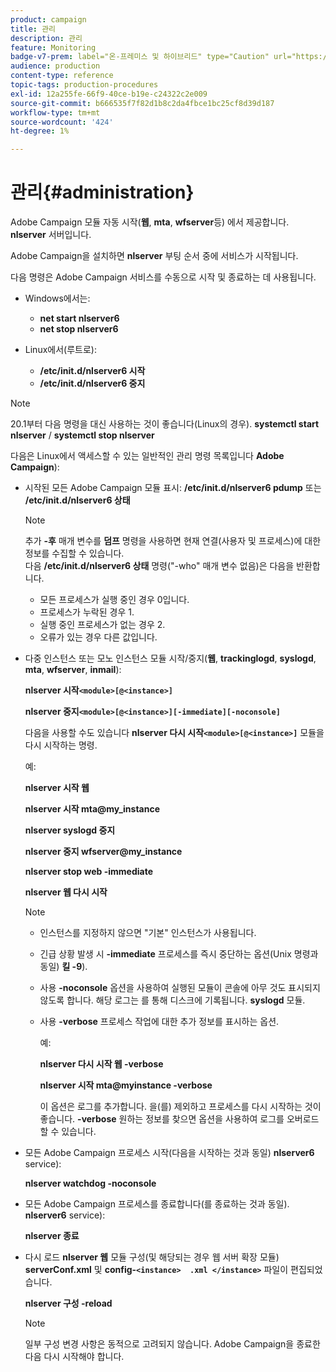 ```yaml
---
product: campaign
title: 관리
description: 관리
feature: Monitoring
badge-v7-prem: label="온-프레미스 및 하이브리드" type="Caution" url="https://experienceleague.adobe.com/docs/campaign-classic/using/installing-campaign-classic/architecture-and-hosting-models/hosting-models-lp/hosting-models.html?lang=ko" tooltip="온-프레미스 및 하이브리드 배포에만 적용"
audience: production
content-type: reference
topic-tags: production-procedures
exl-id: 12a255fe-66f9-40ce-b19e-c24322c2e009
source-git-commit: b666535f7f82d1b8c2da4fbce1bc25cf8d39d187
workflow-type: tm+mt
source-wordcount: '424'
ht-degree: 1%

---
```


# 관리{#administration}



Adobe Campaign 모듈 자동 시작(**웹**, **mta**, **wfserver**&#x200B;등) 에서 제공합니다. **nlserver** 서버입니다.

Adobe Campaign을 설치하면 **nlserver** 부팅 순서 중에 서비스가 시작됩니다.

다음 명령은 Adobe Campaign 서비스를 수동으로 시작 및 종료하는 데 사용됩니다.

* Windows에서는:

   * **net start nlserver6**
   * **net stop nlserver6**

* Linux에서(루트로):

   * **/etc/init.d/nlserver6 시작**
   * **/etc/init.d/nlserver6 중지**

>[!NOTE]
>
>20.1부터 다음 명령을 대신 사용하는 것이 좋습니다(Linux의 경우). **systemctl start nlserver** / **systemctl stop nlserver**

다음은 Linux에서 액세스할 수 있는 일반적인 관리 명령 목록입니다 **Adobe Campaign**):

* 시작된 모든 Adobe Campaign 모듈 표시: **/etc/init.d/nlserver6 pdump** 또는 **/etc/init.d/nlserver6 상태**

  >[!NOTE]
  >
  >추가 **-후** 매개 변수를 **덤프** 명령을 사용하면 현재 연결(사용자 및 프로세스)에 대한 정보를 수집할 수 있습니다.\
  >다음 **/etc/init.d/nlserver6 상태** 명령(&quot;-who&quot; 매개 변수 없음)은 다음을 반환합니다.
  >
  >    * 모든 프로세스가 실행 중인 경우 0입니다.
  >    * 프로세스가 누락된 경우 1.
  >    * 실행 중인 프로세스가 없는 경우 2.
  >    * 오류가 있는 경우 다른 값입니다.
  >

* 다중 인스턴스 또는 모노 인스턴스 모듈 시작/중지(**웹**, **trackinglogd**, **syslogd**, **mta**, **wfserver**, **inmail**):

  **nlserver 시작`<module>[@<instance>]`**

  **nlserver 중지`<module>[@<instance>][-immediate][-noconsole]`**

  다음을 사용할 수도 있습니다 **nlserver 다시 시작`<module>[@<instance>]`** 모듈을 다시 시작하는 명령.

  예:

  **nlserver 시작 웹**

  **nlserver 시작 mta@my_instance**

  **nlserver syslogd 중지**

  **nlserver 중지 wfserver@my_instance**

  **nlserver stop web -immediate**

  **nlserver 웹 다시 시작**

  >[!NOTE]
  >
  >* 인스턴스를 지정하지 않으면 &quot;기본&quot; 인스턴스가 사용됩니다.
  >* 긴급 상황 발생 시 **-immediate** 프로세스를 즉시 중단하는 옵션(Unix 명령과 동일) **킬 -9**).
  >* 사용 **-noconsole** 옵션을 사용하여 실행된 모듈이 콘솔에 아무 것도 표시되지 않도록 합니다. 해당 로그는 를 통해 디스크에 기록됩니다. **syslogd** 모듈.
  >* 사용 **-verbose** 프로세스 작업에 대한 추가 정보를 표시하는 옵션.
  >
  >   예:
  >
  >   **nlserver 다시 시작 웹 -verbose**
  >
  >   **nlserver 시작 mta@myinstance -verbose**
  >
  >   이 옵션은 로그를 추가합니다. 을(를) 제외하고 프로세스를 다시 시작하는 것이 좋습니다. **-verbose** 원하는 정보를 찾으면 옵션을 사용하여 로그를 오버로드할 수 있습니다.

* 모든 Adobe Campaign 프로세스 시작(다음을 시작하는 것과 동일) **nlserver6** service):

  **nlserver watchdog -noconsole**

* 모든 Adobe Campaign 프로세스를 종료합니다(를 종료하는 것과 동일). **nlserver6** service):

  **nlserver 종료**

* 다시 로드 **nlserver 웹** 모듈 구성(및 해당되는 경우 웹 서버 확장 모듈) **serverConf.xml** 및 **config-`<instance>  .xml </instance>`** 파일이 편집되었습니다.

  **nlserver 구성 -reload**

  >[!NOTE]
  >
  >일부 구성 변경 사항은 동적으로 고려되지 않습니다. Adobe Campaign을 종료한 다음 다시 시작해야 합니다.
